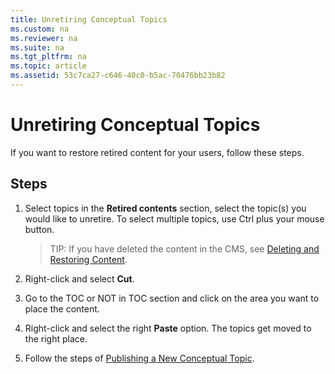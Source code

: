 ```yaml
---
title: Unretiring Conceptual Topics
ms.custom: na
ms.reviewer: na
ms.suite: na
ms.tgt_pltfrm: na
ms.topic: article
ms.assetid: 53c7ca27-c646-40c0-b5ac-70476bb23b82
---
```

# Unretiring Conceptual Topics
If you want to restore retired content for your users, follow these steps. 


## Steps
1. Select topics in the **Retired contents** section, select the topic(s) you would like to unretire. To select multiple topics, use Ctrl plus your mouse button.
    > TIP: If you have deleted the content in the CMS, see [Deleting and Restoring Content](Deleting-and-Restoring-content.md).

2. Right-click and select **Cut**.
3. Go to the TOC or NOT in TOC section and click on the area you want to place the content. 
4. Right-click and select the right **Paste** option.  The topics get moved to the right place.
5. Follow the steps of [Publishing a New Conceptual Topic](Publishing-a-New-Conceptual-Topic.xml).


